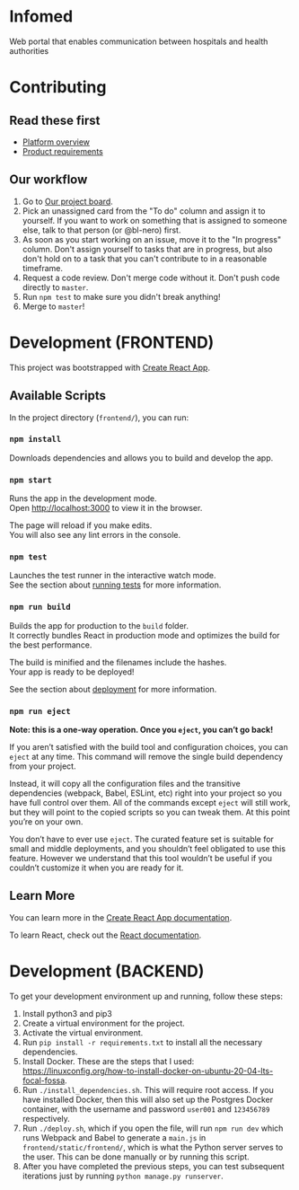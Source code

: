 # Infomed

Web portal that enables communication between hospitals and health authorities

# Contributing

## Read these first

* [Platform overview](https://docs.google.com/document/d/1tZo0bNoF8xolfcGoQWJZF-FmAAy8e75uvWDmIg0vyjQ/edit)
* [Product requirements](https://docs.google.com/document/d/1t_qJyg5nIntLCNdRlBsm_vtGw7zMwJUEZ1Kem7tQKWU/edit)

## Our workflow

1. Go to [Our project board](https://github.com/Lifespark-Technologies/Infomed/projects/1).
2. Pick an unassigned card from the "To do" column and assign it to yourself. If you want to work on something that is assigned to someone else, talk to that person (or @bl-nero) first.
3. As soon as you start working on an issue, move it to the "In progress" column. Don't assign yourself to tasks that are in progress, but also don't hold on to a task that you can't contribute to in a reasonable timeframe.
4. Request a code review. Don't merge code without it. Don't push code directly to `master`.
5. Run `npm test` to make sure you didn't break anything!
6. Merge to `master`!

# Development (FRONTEND)

This project was bootstrapped with [Create React App](https://github.com/facebook/create-react-app).

## Available Scripts

In the project directory (`frontend/`), you can run:

### `npm install`

Downloads dependencies and allows you to build and develop the app.

### `npm start`

Runs the app in the development mode.<br />
Open [http://localhost:3000](http://localhost:3000) to view it in the browser.

The page will reload if you make edits.<br />
You will also see any lint errors in the console.

### `npm test`

Launches the test runner in the interactive watch mode.<br />
See the section about [running tests](https://facebook.github.io/create-react-app/docs/running-tests) for more information.

### `npm run build`

Builds the app for production to the `build` folder.<br />
It correctly bundles React in production mode and optimizes the build for the best performance.

The build is minified and the filenames include the hashes.<br />
Your app is ready to be deployed!

See the section about [deployment](https://facebook.github.io/create-react-app/docs/deployment) for more information.

### `npm run eject`

**Note: this is a one-way operation. Once you `eject`, you can’t go back!**

If you aren’t satisfied with the build tool and configuration choices, you can `eject` at any time. This command will remove the single build dependency from your project.

Instead, it will copy all the configuration files and the transitive dependencies (webpack, Babel, ESLint, etc) right into your project so you have full control over them. All of the commands except `eject` will still work, but they will point to the copied scripts so you can tweak them. At this point you’re on your own.

You don’t have to ever use `eject`. The curated feature set is suitable for small and middle deployments, and you shouldn’t feel obligated to use this feature. However we understand that this tool wouldn’t be useful if you couldn’t customize it when you are ready for it.

## Learn More

You can learn more in the [Create React App documentation](https://facebook.github.io/create-react-app/docs/getting-started).

To learn React, check out the [React documentation](https://reactjs.org/).


# Development (BACKEND)

To get your development environment up and running, follow these steps:

1. Install python3 and pip3
2. Create a virtual environment for the project.
3. Activate the virtual environment.
4. Run `pip install -r requirements.txt` to install all the necessary dependencies.
5. Install Docker. These are the steps that I used: https://linuxconfig.org/how-to-install-docker-on-ubuntu-20-04-lts-focal-fossa.
6. Run `./install_dependencies.sh`. This will require root access. If you have installed
Docker, then this will also set up the Postgres Docker container, with the username and password `user001` and `123456789` respectively.
7. Run `./deploy.sh`, which if you open the file, will run `npm run dev` which runs Webpack and Babel to generate a `main.js` in `frontend/static/frontend/`, which is what the Python
server serves to the user. This can be done manually or by running this script.
8. After you have completed the previous steps, you can test subsequent iterations just by running `python manage.py runserver`.


